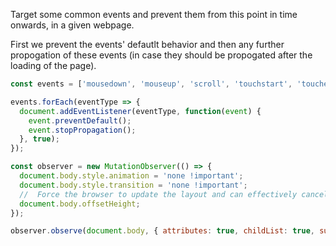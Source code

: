 Target some common events and prevent them from this point in time onwards, in a given webpage.

First we prevent the events' defautlt behavior and then any further propogation of these events (in case they should be propogated after the loading of the page).

```js
const events = ['mousedown', 'mouseup', 'scroll', 'touchstart', 'touchend', 'submit', 'focus', 'blur', 'input', 'change', 'keypress', 'keydown', 'keyup'];

events.forEach(eventType => {
  document.addEventListener(eventType, function(event) {
    event.preventDefault();
    event.stopPropagation();
  }, true);
});

const observer = new MutationObserver(() => {
  document.body.style.animation = 'none !important';
  document.body.style.transition = 'none !important';
  //  Force the browser to update the layout and can effectively cancel any ongoing animation
  document.body.offsetHeight;
});

observer.observe(document.body, { attributes: true, childList: true, subtree: true });
```
